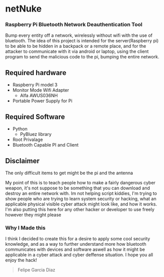 # netNuke
### Raspberry Pi Bluetooth Network Deauthentication Tool
Bump every entity off a network, wirelessly without wifi with the use of bluetooth. The idea of this project is intended for the server(Raspberry pi) to be able to be hidden in a backpack or a remote place, and for the attacker to communicate with it via android or laptop, using the client program to send the malicious code to the pi, bumping the entire network.
## Required hardware
* Raspberry Pi model 3
* Monitor Mode Wifi Adapter
  - Alfa AWUS036NH
* Portable Power Supply for Pi
## Required Software
* Python
  - PyBluez library
* Root Privalage
* Bluetooth Capable PI and Client
## Disclaimer
  The only difficult items to get might be the pi and the antenna 
  
  My point of this is to teach people how to make a fairly dangerous cyber weapon, it's not suppose to be something that you can download and destroy an entire network with. Im not helping script kiddies, I'm trying to show people who are trying to learn system security or hacking, what an applicable physical visible cyber attack might look like, and how it works. I'm also putting this here for any other hacker or developer to use freely however they might please
  
  ### Why I Made this
  I think I decided to create this for a desire to apply some cool security knowledge, and as a way to further understand more how bluetooth communicates with devices and software aswell as how it might be applicable in a cyber attack and cyber deffense situation. I hope you all enjoy the hack!
  
  > Felipe Garcia Diaz
